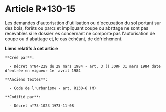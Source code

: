 # Article R*130-15

Les demandes d'autorisation d'utilisation ou d'occupation du sol portant sur des bois, forêts ou parcs et impliquant coupe ou
abattage ne sont pas recevables si le dossier les concernant ne comporte pas l'autorisation de coupe ou d'abattage et, le cas
échéant, de défrichement.

**Liens relatifs à cet article**

	**Créé par**:

	  - Décret n°84-229 du 29 mars 1984 - art. 3 () JORF 31 mars 1984 date d'entrée en vigueur 1er avril 1984

	**Anciens textes**:

	  - Code de l'urbanisme - art. R130-6 (M)

	**Codifié par**:

	  - Décret n°73-1023 1973-11-08
